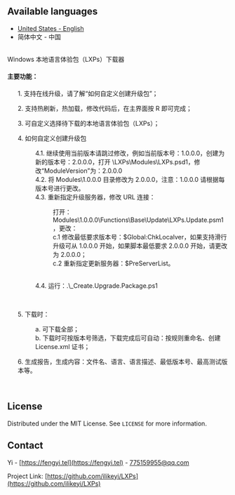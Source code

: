 Available languages
-
 * [United States - English](https://github.com/ilikeyi/LXPs/tree/main)
 * 简体中文 - 中国

<br>
Windows 本地语言体验包（LXPs）下载器

<br>
<h4><pre>主要功能：</pre></h4>
<ul>1. 支持在线升级，请了解“如何自定义创建升级包”；</ul>
<ul>2. 支持热刷新，热加载，修改代码后，在主界面按 R 即可完成；</ul>
<ul>3. 可自定义选择待下载的本地语言体验包（LXPs）；</ul>

<ul>4. 如何自定义创建升级包
   <dl>
      <dd>4.1. 继续使用当前版本请跳过修改，例如当前版本号：1.0.0.0，创建为新的版本号：2.0.0.0，打开 \LXPs\Modules\LXPs.psd1，修改“ModuleVersion”为：2.0.0.0</dd>
      <dd>4.2. 将 Modules\1.0.0.0 目录修改为 2.0.0.0，注意：1.0.0.0 请根据每版本号进行更改。</dd>
      <dd>4.3. 重新指定升级服务器，修改 URL 连接：
         <dl>
            <dd>打开：Modules\1.0.0.0\Functions\Base\Update\LXPs.Update.psm1，更改：</dd>
            <dd>c.1  修改最低要求版本号：$Global:ChkLocalver，如果支持滑行升级可从 1.0.0.0 开始，如果脚本最低要求 2.0.0.0 开始，请更改为 2.0.0.0；</dd>
            <dd>c.2  重新指定更新服务器：$PreServerList。</dd>
         </dl>
      </dd>

<br>
      <dd>4.4. 运行：.\_Create.Upgrade.Package.ps1</dd>
   </dl>
</ul>

<br>
<ul>5. 下载时：
   <dl>
      <dd>a. 可下载全部；</dd>
      <dd>b. 下载时可按版本号筛选，下载完成后可自动：按规则重命名、创建 License.xml 证书；</dd>
   </dl>
</ul>
<ul>6. 生成报告，生成内容：文件名、语言、语言描述、最低版本号、最高测试版本等。</ul>
<br>


## License

Distributed under the MIT License. See `LICENSE` for more information.


## Contact

Yi - [https://fengyi.tel](https://fengyi.tel) - 775159955@qq.com

Project Link: [https://github.com/ilikeyi/LXPs](https://github.com/ilikeyi/LXPs)
